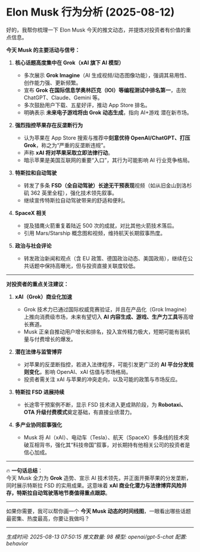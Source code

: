 # Elon Musk 行为分析 (2025-08-12)

好的，我帮你梳理一下 Elon Musk 今天的推文动态，并提炼对投资者有价值的重点信息。  

**今天 Musk 的主要活动与信号：**  

1. **核心话题高度集中在 Grok（xAI 旗下 AI 模型）**  
   - 多次展示 **Grok Imagine**（AI 生成视频/动态图像功能），强调其易用性、创作能力强、更新频繁。  
   - 宣布 **Grok 在国际信息学奥林匹克（IOI）等编程测试中排名第一**，击败 ChatGPT、Claude、Gemini 等。  
   - 多次鼓励用户下载、五星好评，推动 App Store 排名。  
   - 明确表示 **未来电子游戏将由 Grok 动态生成**，指向 AI+游戏 潜在新市场。  

2. **强烈指控苹果存在反垄断行为**  
   - 认为苹果在 App Store 搜索与推荐中**刻意优待 OpenAI/ChatGPT、打压 Grok**，称之为“严重的反垄断违规”。  
   - 声称 **xAI 将对苹果采取立即法律行动**。  
   - 暗示苹果是美国互联网的重要“入口”，其行为可能影响 AI 行业竞争格局。  

3. **特斯拉和自动驾驶**  
   - 转发了多条 **FSD（全自动驾驶）长途无干预表现**视频（如从旧金山到洛杉矶 362 英里全程），强化技术领先叙事。  
   - 继续宣传特斯拉自动驾驶带来的舒适和便利。  

4. **SpaceX 相关**  
   - 提及猎鹰火箭重复着陆近 500 次的成就，对比其他火箭技术落后。  
   - 引用 Mars/Starship 概念图和视频，维持航天长期叙事热度。  

5. **政治与社会评论**  
   - 转发政治新闻和观点（含 EU 政策、德国政治动态、美国政局），继续在公共话题中保持高曝光，但与投资直接关联度较低。  

---

**对投资者的重点关注建议：**  

1. **xAI（Grok）商业化加速**  
   - Grok 技术力已通过国际权威竞赛验证，并且在产品化（Grok Imagine）上推向消费级市场，未来有望切入 **AI 内容生成、游戏、生产力工具**等高增长赛道。  
   - Musk 正亲自推动用户增长和排名，投入宣传精力极大，短期可能有装机量与付费增长的爆发。  

2. **潜在法律与监管博弈**  
   - 对苹果的反垄断指控，若进入法律程序，可能引发更广泛的 **AI 平台分发规则变化**，影响 OpenAI、xAI 估值与市场格局。  
   - 投资者需关注 xAI 与苹果的冲突走向，以及可能的政策与市场反应。  

3. **特斯拉 FSD 进展持续**  
   - 长途零干预案例不断，显示 FSD 技术进入更成熟阶段，为 **Robotaxi、OTA 升级付费模式**奠定基础，有直接业绩潜力。  

4. **多产业协同叙事强化**  
   - Musk 将 AI（xAI）、电动车（Tesla）、航天（SpaceX）多条线的技术突破互相背书，强化其“科技帝国”叙事，对长期持有他相关公司的投资者是信心加成。  

---

🔥 **一句话总结**：  
今天 Musk 全力为 **Grok** 造势、宣示 AI 技术领先，并正面开撕苹果的分发垄断，同时展示特斯拉 FSD 的实用成果。这意味着 **xAI 商业化潜力与法律博弈风险并存，特斯拉自动驾驶落地节奏值得重点跟踪**。  

---

如果你需要，我可以帮你画一个 **今天 Musk 动态的时间线图**，一眼看出哪些话题最密集、热度最高，你要让我做吗？

---
*生成时间: 2025-08-13 07:50:15*
*推文数量: 98*
*模型: openai/gpt-5-chat*
*配置: behavior*
